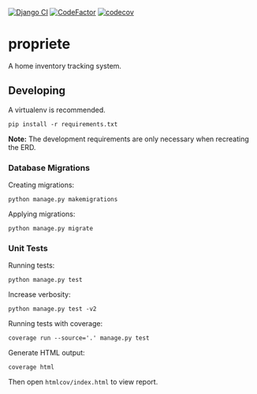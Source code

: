 [![Django CI](https://github.com/prplecake/propriete/actions/workflows/django.yaml/badge.svg)](https://github.com/prplecake/propriete/actions/workflows/django.yaml)
[![CodeFactor](https://www.codefactor.io/repository/github/prplecake/propriete/badge)](https://www.codefactor.io/repository/github/prplecake/propriete)
[![codecov](https://codecov.io/gh/prplecake/propriete/branch/master/graph/badge.svg?token=OP3YLKULU0)](https://codecov.io/gh/prplecake/propriete)

# propriete

A home inventory tracking system.

## Developing

A virtualenv is recommended.

```text
pip install -r requirements.txt
```

**Note:** The development requirements are only necessary when
recreating the ERD.

### Database Migrations

Creating migrations:

```text
python manage.py makemigrations
```

Applying migrations:

```text
python manage.py migrate
```

### Unit Tests

Running tests:

```text
python manage.py test
```

Increase verbosity:

```text
python manage.py test -v2
```

Running tests with coverage:

```text
coverage run --source='.' manage.py test
```

Generate HTML output:

```text
coverage html
```

Then open `htmlcov/index.html` to view report.
